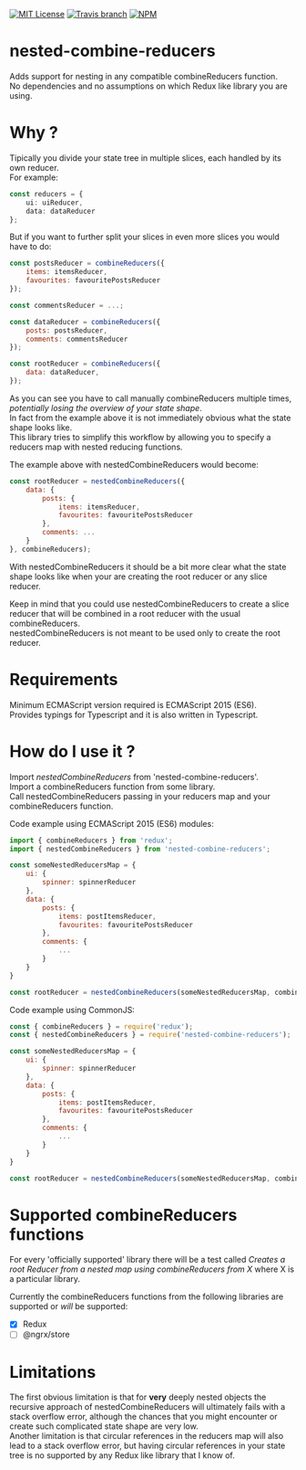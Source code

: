 [![MIT License](https://img.shields.io/github/license/federico-paolillo/nested-combine-reducers.svg?style=flat-square)](https://github.com/federico-paolillo/nested-combine-reducers/blob/master/LICENSE)
[![Travis branch](https://img.shields.io/travis/federico-paolillo/nested-combine-reducers/master.svg?style=flat-square)](https://travis-ci.org/federico-paolillo/nested-combine-reducers)
[![NPM](https://img.shields.io/npm/v/nested-combine-reducers.svg?style=flat-square)](https://www.npmjs.com/package/nested-combine-reducers)

# nested-combine-reducers
Adds support for nesting in any compatible combineReducers function.  
No dependencies and no assumptions on which Redux like library you are using.  

# Why ?
Tipically you divide your state tree in multiple slices, each handled by its own reducer.  
For example:

```typescript
const reducers = {
    ui: uiReducer,
    data: dataReducer
};
```
But if you want to further split your slices in even more slices you would have to do:

```javascript
const postsReducer = combineReducers({
    items: itemsReducer,
    favourites: favouritePostsReducer
});

const commentsReducer = ...;

const dataReducer = combineReducers({
    posts: postsReducer,
    comments: commentsReducer
});

const rootReducer = combineReducers({
    data: dataReducer,
});
```

As you can see you have to call manually combineReducers multiple times, *potentially losing the overview of your state shape*.  
In fact from the example above it is not immediately obvious what the state shape looks like.  
This library tries to simplify this workflow by allowing you to specify a reducers map with nested reducing functions.  

The example above with nestedCombineReducers would become:

```javascript
const rootReducer = nestedCombineReducers({
    data: {
        posts: {
            items: itemsReducer,
            favourites: favouritePostsReducer
        },
        comments: ...
    }
}, combineReducers);
```

With nestedCombineReducers it should be a bit more clear what the state shape looks like when your are creating the root reducer or any slice reducer.  

Keep in mind that you could use nestedCombineReducers to create a slice reducer that will be combined in a root reducer with the usual combineReducers.  
nestedCombineReducers is not meant to be used only to create the root reducer.  

# Requirements
Minimum ECMAScript version required is ECMAScript 2015 (ES6).  
Provides typings for Typescript and it is also written in Typescript.  

# How do I use it ?
Import *nestedCombineReducers* from 'nested-combine-reducers'.  
Import a combineReducers function from some library.  
Call nestedCombineReducers passing in your reducers map and your combineReducers function.  

Code example using ECMAScript 2015 (ES6) modules:

```javascript
import { combineReducers } from 'redux';
import { nestedCombineReducers } from 'nested-combine-reducers';

const someNestedReducersMap = {
    ui: {
        spinner: spinnerReducer
    },
    data: {
        posts: {
            items: postItemsReducer,
            favourites: favouritePostsReducer
        },
        comments: {
            ...
        }
    }
}

const rootReducer = nestedCombineReducers(someNestedReducersMap, combineReducers);
```

Code example using CommonJS:

```javascript
const { combineReducers } = require('redux');
const { nestedCombineReducers } = require('nested-combine-reducers');

const someNestedReducersMap = {
    ui: {
        spinner: spinnerReducer
    },
    data: {
        posts: {
            items: postItemsReducer,
            favourites: favouritePostsReducer
        },
        comments: {
            ...
        }
    }
}

const rootReducer = nestedCombineReducers(someNestedReducersMap, combineReducers);
```

# Supported combineReducers functions
For every 'officially supported' library there will be a test called *Creates a root Reducer from a nested map using combineReducers from X* where X is a particular library.  

Currently the combineReducers functions from the following libraries are supported or *will* be supported:

- [X] Redux
- [ ] @ngrx/store

# Limitations
The first obvious limitation is that for **very** deeply nested objects the recursive approach of nestedCombineReducers will ultimately fails with a stack overflow error, although the chances that you might encounter or create such complicated state shape are very low.  
Another limitation is that circular references in the reducers map will also lead to a stack overflow error, but having circular references in your state tree is no supported by any Redux like library that I know of.
